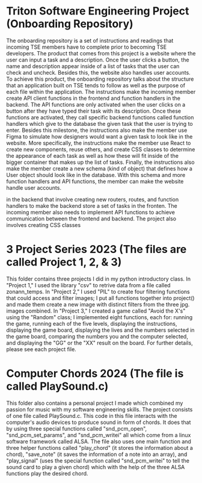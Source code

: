 # **Triton Software Engineering Project (Onboarding Repository)**

  The onboarding repository is a set of instructions and readings that incoming TSE members have to complete prior to becoming TSE developers. The product that comes
from this project is a website where the user can input a task and a description. Once the user clicks a button, the name and description appear inside of a list
of tasks that the user can check and uncheck. Besides this, the website also handles user accounts.
To achieve this product, the onboarding repository talks about the structure that an application built on TSE tends to follow as well as the purpose of each file
within the application. The instructions make the incoming member create API client functions in the frontend and function handlers in the backend. The API functions are only activated when the user clicks on a button after they have typed their task with its description. Once these functions are activated, they call specific backend functions called function handlers which give to the database the given task that the user is trying to enter. Besides this milestone, the
instructions also make the member use Figma to simulate how designers would want a given task to look like in the website. More specifically, the instructions
make the member use React to create new components, reuse others, and create CSS classes to determine the appearance of each task as well as how these will
fit inside of the bigger container that makes up the list of tasks. Finally, the instructions also make the member create a new schema (kind of object) that defines
how a User object should look like in the database. With this schema and more function handlers and API functions, the member can make the website handle user
accounts.

in the backend that involve creating new routers, routes, and function handlers
to make the backend store a set of tasks in the fronten. The incoming member also needs to implement API functions to achieve communication between the frontend and backend. The project also involves creating CSS classes 

# **3 Project Series 2023 (The files are called Project 1, 2, & 3)**

This folder contains three projects I did in my python introductory class. In "Project 1," I used the library "csv" to retrive data from a file called zonann_temps. In "Project 2,"
I used "PIL" to create four filtering functions that could access and filter images; I put all functions together into project() and made them create a new image with distinct filters from the three
jpg. images combined. In "Project 3," I created a game called "Avoid the X's" using the "Random" class; I implemented eight functions, each for: running the game, running each of the five levels,
displaying the instructions, displaying the game board, displaying the lives and the numbers selected in the game board, comparing the numbers you and the computer selected, and displaying
the "GG" or the "XX" result on the board. For further details, please see each project file. 

# **Computer Chords 2024 (The file is called PlaySound.c)**

This folder also contains a personal project I made which combined my passion for music with my software engineering skills. The project consists of one file called PlaySound.c. This code in this file interacts with the computer's audio devices to produce sound in form of chords. It does that by using three special functions called "snd_pcm_open", "snd_pcm_set_params", and "snd_pcm_writei" all which come from a linux software framework called ALSA. The file also uses one main function and three helper functions called "play_chord" (it stores the information about a chord), "save_note" (it saves the information of a note into an array), and "play_signal" (uses the special function called "snd_pcm_writei" to tell the sound card to play a given chord) which with the help of the three ALSA functions play the desired chord.
